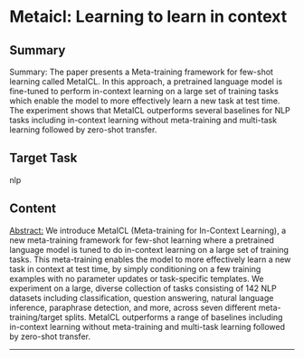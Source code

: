# Metaicl: Learning to learn in context

## Summary

Summary: The paper presents a Meta-training framework for few-shot learning called MetaICL. In this approach, a pretrained language model is fine-tuned to perform in-context learning on a large set of training tasks which enable the model to more effectively learn a new task at test time. The experiment shows that MetaICL outperforms several baselines for NLP tasks including in-context learning without meta-training and multi-task learning followed by zero-shot transfer.


## Target Task

nlp

## Content

<Abstract:>
We introduce MetaICL (Meta-training for In-Context Learning), a new meta-training framework for few-shot learning where a pretrained language model is tuned to do in-context learning on a large set of training tasks. This meta-training enables the model to more effectively learn a new task in context at test time, by simply conditioning on a few training examples with no parameter updates or task-specific templates. We experiment on a large, diverse collection of tasks consisting of 142 NLP datasets including classification, question answering, natural language inference, paraphrase detection, and more, across seven different meta-training/target splits. MetaICL outperforms a range of baselines including in-context learning without meta-training and multi-task learning followed by zero-shot transfer.



---

